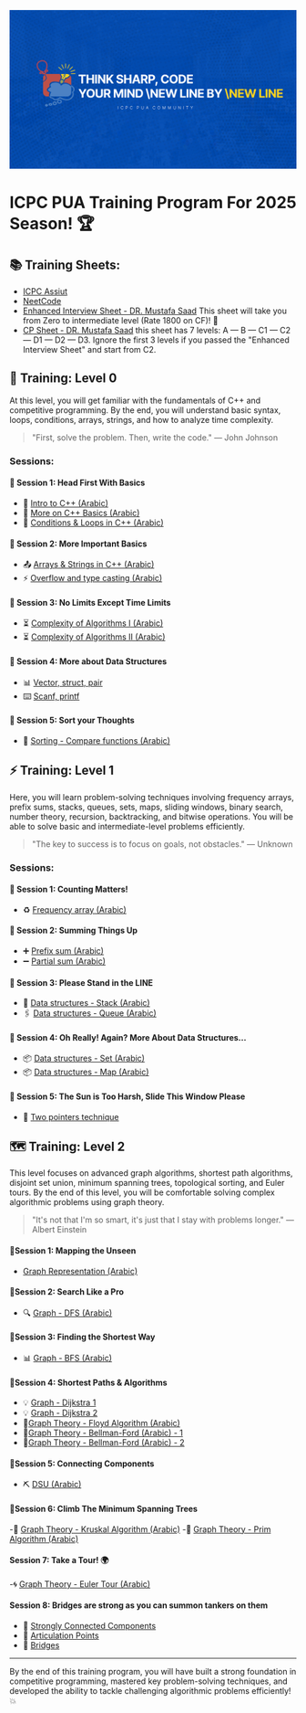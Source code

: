 ![ICPC PUA Training Banner](assets/banner.png)

# ICPC PUA Training Program For 2025 Season! 🏆

## 📚 Training Sheets:
- [ICPC Assiut](https://codeforces.com/group/MWSDmqGsZm/contests)
- [NeetCode](https://neetcode.io/roadmap)
- [Enhanced Interview Sheet - DR. Mustafa Saad](https://docs.google.com/spreadsheets/d/10cdF-FZrZiug3M9JIQ6neH7pris8f4lkpdzJSPAU8dE/edit?gid=0#gid=0)
  This sheet will take you from Zero to intermediate level (Rate 1800 on CF)! 🚀
- [CP Sheet - DR. Mustafa Saad](https://docs.google.com/spreadsheets/d/1iJZWP2nS_OB3kCTjq8L6TrJJ4o-5lhxDOyTaocSYc-k/edit?gid=855203541#gid=855203541) this sheet has 7 levels: A — B — C1 — C2 — D1 — D2 — D3.
  Ignore the first 3 levels if you passed the "Enhanced Interview Sheet" and start from C2. 

## 🎯 Training: Level 0
At this level, you will get familiar with the fundamentals of C++ and competitive programming. By the end, you will understand basic syntax, loops, conditions, arrays, strings, and how to analyze time complexity.
> "First, solve the problem. Then, write the code." — John Johnson

### Sessions:
#### 📌 Session 1: Head First With Basics
- 🔢 [Intro to C++ (Arabic)](https://www.youtube.com/watch?v=E1gCgPIzYxk)
- 🔢 [More on C++ Basics (Arabic)](https://www.youtube.com/watch?v=r1QccJLFdaE)
- 🔢 [Conditions & Loops in C++ (Arabic)](https://www.youtube.com/watch?v=j7u4dlGYAWU)

#### 📌 Session 2: More Important Basics
- 📤 [Arrays & Strings in C++ (Arabic)](https://www.youtube.com/watch?v=gp_836SEvnk)
- ⚡ [Overflow and type casting (Arabic)](https://www.youtube.com/watch?v=DsHN4NWNNvY)
    
#### 📌 Session 3: No Limits Except Time Limits
- ⏳ [Complexity of Algorithms I (Arabic)](https://www.youtube.com/watch?v=hYalOGs1_Og)
- ⏳ [Complexity of Algorithms II (Arabic)](https://www.youtube.com/watch?v=dZiZ0zsMBNQ)

#### 📌 Session 4: More about Data Structures
- 📊 [Vector, struct, pair](https://www.youtube.com/watch?v=pvTg_7tm9Ek&list=PLIFVa-hDlNlcRtB5-zdzRrOkCy64dNKW6&index=4&t=0s)
- ⌨️ [Scanf, printf](https://www.youtube.com/watch?v=FRmQai0I-po&list=PLIFVa-hDlNlcRtB5-zdzRrOkCy64dNKW6&index=2&t=0s)

#### 📌 Session 5: Sort your Thoughts
- 🔄 [Sorting - Compare functions (Arabic)](https://www.youtube.com/watch?v=_9Rrq0q51BQ&feature=youtu.be&list=PLYknlDiw2kSwdDhTSDoX7ZoVEle8nbZdk)

## ⚡ Training: Level 1
Here, you will learn problem-solving techniques involving frequency arrays, prefix sums, stacks, queues, sets, maps, sliding windows, binary search, number theory, recursion, backtracking, and bitwise operations. You will be able to solve basic and intermediate-level problems efficiently.
> "The key to success is to focus on goals, not obstacles." — Unknown

### Sessions:
#### 📌 Session 1: Counting Matters!
- ♻️ [Frequency array (Arabic)](https://www.youtube.com/watch?v=kQGTjql8WjI)
  
#### 📌 Session 2: Summing Things Up 
- ➕ [Prefix sum (Arabic)](https://www.youtube.com/watch?v=fQwD4-FxQBU)
- ➖ [Partial sum (Arabic)](https://www.youtube.com/watch?v=vF78qRAAyx4)
  
#### 📌 Session 3: Please Stand in the LINE 
- 📶 [Data structures - Stack (Arabic)](https://www.youtube.com/watch?v=cBmy4x0G0G8)
- 🖇️ [Data structures - Queue (Arabic)](https://www.youtube.com/watch?v=Z0nYHbhqwgU)

#### 📌 Session 4: Oh Really! Again? More About Data Structures...
- 📦 [Data structures - Set (Arabic)](https://www.youtube.com/watch?v=u9MlGkEwf_4&feature=youtu.be)
- 📦 [Data structures - Map (Arabic)](https://www.youtube.com/watch?v=6Lf9llfyHjE&feature=youtu.be)

#### 📌 Session 5: The Sun is Too Harsh, Slide This Window Please
- 🔄 [Two pointers technique](https://www.youtube.com/watch?v=n-Xwrr8RFQ0)

## 🗺️ Training: Level 2
This level focuses on advanced graph algorithms, shortest path algorithms, disjoint set union, minimum spanning trees, topological sorting, and Euler tours. By the end of this level, you will be comfortable solving complex algorithmic problems using graph theory.
> "It's not that I'm so smart, it's just that I stay with problems longer." — Albert Einstein

#### 📌Session 1: Mapping the Unseen
- [Graph Representation (Arabic)](https://www.youtube.com/watch?v=pOLUrNoEAzk)

#### 📌Session 2: Search Like a Pro
- 🔍 [Graph - DFS (Arabic)](https://www.youtube.com/watch?v=LvyXRQeEue0)

#### 📌Session 3: Finding the Shortest Way
- 📊 [Graph - BFS (Arabic)](https://www.youtube.com/watch?v=PbcIjZ1Pm9w)

#### 📌Session 4: Shortest Paths & Algorithms
- 💡 [Graph - Dijkstra 1](https://youtu.be/6GzxGabB5MI?feature=shared)
- 💡 [Graph - Dijkstra 2](https://youtu.be/Deh1X1FFTxA?si=Rd0ovmAD8S9Is5Bk)
- 🏁[Graph Theory - Floyd Algorithm (Arabic)](https://youtu.be/ZIJLCVn4KzQ?si=marBccOxDaNS9j0J)
- 🏁[Graph Theory - Bellman-Ford (Arabic) - 1](https://youtu.be/g4CWwTOGxdM?si=EKEh_ZKo0GRBMncd)
- 🏁[Graph Theory - Bellman-Ford (Arabic) - 2](https://www.youtube.com/live/6ZkzwwpIYcY?si=5YGk_GlfvWqBR3VE)

#### 📌Session 5: Connecting Components
- ⛏ [DSU (Arabic)](https://youtu.be/-jWBvgMw44U?si=gqEDLjiO7oEln7jt)

#### 📌Session 6: Climb The Minimum Spanning Trees
-🔧 [Graph Theory - Kruskal Algorithm (Arabic)](https://youtu.be/HQ5ANfzSDn0?si=7hP63XBzac8aaCv2)
-🔧 [Graph Theory - Prim Algorithm (Arabic)](https://youtu.be/tcQky6O1em8?si=EnTZr1f8BTjh1z77)

#### Session 7: Take a Tour! 🌍
-🌀 [Graph Theory - Euler Tour (Arabic)](https://www.youtube.com/live/p8MFuDxvnuo?si=xjBEUMNVJMg_MvRg)

#### Session 8: Bridges are strong as you can summon tankers on them
- 🌉 [Strongly Connected Components](https://www.youtube.com/watch?v=R6uoSjZ2imo)
- 🌉 [Articulation Points](https://www.youtube.com/watch?v=j1QDfU21iZk)
- 🌉 [Bridges](https://www.youtube.com/watch?v=Rhxs4k6DyMM)

---

By the end of this training program, you will have built a strong foundation in competitive programming, mastered key problem-solving techniques, and developed the ability to tackle challenging algorithmic problems efficiently! 💥
